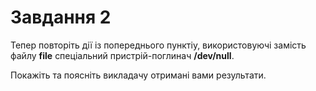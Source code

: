 # Завдання 2

Тепер повторіть дії із попереднього пунктіу, використовуючі замість файлу **file** спеціальний пристрій-поглинач **/dev/null**.

Покажіть та поясніть викладачу отримані вами результати.
